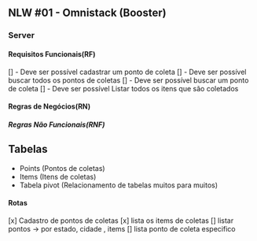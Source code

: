 ## NLW #01 - Omnistack (Booster)

### Server

#### Requisitos Funcionais(RF)

[] - Deve ser possível cadastrar um ponto de coleta
[] - Deve ser possível buscar todos os pontos de coletas
[] - Deve ser possível buscar um ponto de coleta
[] - Deve ser possível Listar todos os itens que são coletados

#### Regras de Negócios(RN)

##### Regras Não Funcionais(RNF)

## Tabelas

- Points (Pontos de coletas)
- Items (Itens de coletas)
- Tabela pivot (Relacionamento de tabelas muitos para muitos)

#### Rotas

[x] Cadastro de pontos de coletas
[x] lista os items de coletas
[] listar pontos -> por estado, cidade , items
[] lista ponto de coleta especifico
